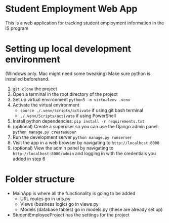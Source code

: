 # Student Employment Web App
This is a web application for tracking student employment information in the IS program

# Setting up local development environment
(Windows only. Mac might need some tweaking)
Make sure python is installed beforehand.
1. `git clone` the project
2. Open a terminal in the root directory of the project
3. Set up virtual environment `python3 -m virtualenv .venv`
4. Activate the virtual environment
    - `source ./.venv/Scripts/activate` if using git bash terminal
    - `./.venv/Scripts/activate` if using PowerShell
5. Install python dependencies: `pip install -r requirements.txt`
6. (optional) Create a superuser so you can use the Django admin panel: `python manage.py createsuper`
7. Run the development server `python manage.py runserver`
8. Visit the app in a web browser by navigating to `http://localhost:8000`
9. (optional) View the admin panel by navigating to `http://localhost:8000/admin` and logging in with the credentials you added in step 6

# Folder structure
- MainApp is where all the functionality is going to be added
    - URL routes go in urls.py
    - Views (business logic) go in views.py
    - Models (database tables) go in models.py (these are already set up)
- StudentEmployeeProject has the settings for the project